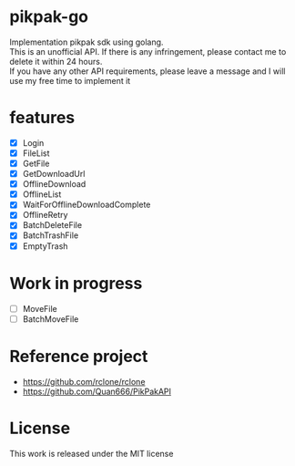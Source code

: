 # pikpak-go

Implementation pikpak sdk using golang.  
This is an unofficial API. If there is any infringement, please contact me to delete it within 24 hours.   
If you have any other API requirements, please leave a message and I will use my free time to implement it

# features
- [x] Login
- [x] FileList
- [x] GetFile
- [x] GetDownloadUrl
- [x] OfflineDownload
- [x] OfflineList
- [x] WaitForOfflineDownloadComplete
- [x] OfflineRetry
- [x] BatchDeleteFile
- [x] BatchTrashFile
- [x] EmptyTrash

# Work in progress
- [ ] MoveFile
- [ ] BatchMoveFile

# Reference project
- https://github.com/rclone/rclone
- https://github.com/Quan666/PikPakAPI

# License 
This work is released under the MIT license
